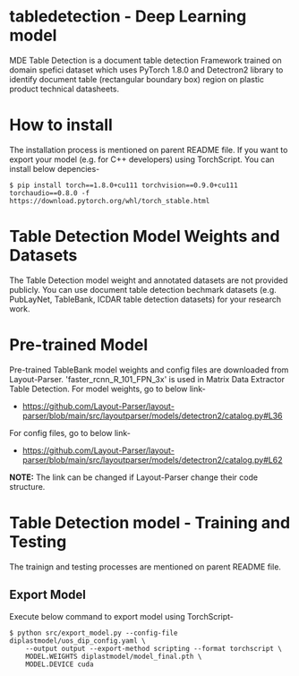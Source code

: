 # tabledetection - Deep Learning model
MDE Table Detection is a document table detection Framework trained on domain spefici dataset which uses PyTorch 1.8.0 and Detectron2 library to identify document table (rectangular boundary box) region on plastic product technical datasheets. 

# How to install
The installation process is mentioned on parent README file. If you want to export your model (e.g. for C++ developers) using TorchScript. You can install below depencies-
```
$ pip install torch==1.8.0+cu111 torchvision==0.9.0+cu111 torchaudio==0.8.0 -f https://download.pytorch.org/whl/torch_stable.html
```

# Table Detection Model Weights and Datasets
The Table Detection model weight and annotated datasets are not provided publicly. You can use document table detection bechmark datasets (e.g. PubLayNet, TableBank, ICDAR table detection datasets) for your research work.

# Pre-trained Model
Pre-trained TableBank model weights and config files are downloaded from Layout-Parser. 'faster_rcnn_R_101_FPN_3x' is used in Matrix Data Extractor Table Detection. For model weights, go to below link-
- https://github.com/Layout-Parser/layout-parser/blob/main/src/layoutparser/models/detectron2/catalog.py#L36

For config files, go to below link-
- https://github.com/Layout-Parser/layout-parser/blob/main/src/layoutparser/models/detectron2/catalog.py#L62

**NOTE:** The link can be changed if Layout-Parser change their code structure.


# Table Detection model - Training and Testing
The trainign and testing processes are mentioned on parent README file.

## Export Model
Execute below command to export model using TorchScript-
```
$ python src/export_model.py --config-file diplastmodel/uos_dip_config.yaml \
    --output output --export-method scripting --format torchscript \
    MODEL.WEIGHTS diplastmodel/model_final.pth \
    MODEL.DEVICE cuda
```

